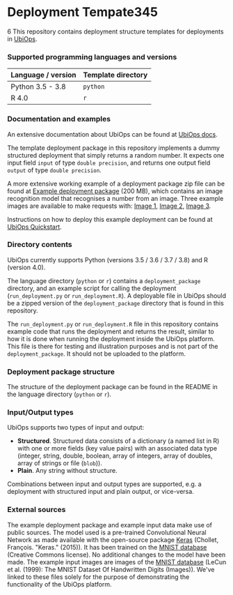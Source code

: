# Deployment Tempate345
6
This repository contains deployment structure templates for deployments in [UbiOps](https://ubiops.com).

### Supported programming languages and versions

| Language / version | Template directory |
| ------------------ | ------------------ |
| Python 3.5 - 3.8   | `python`           |
| R 4.0              | `r`                |

### Documentation and examples

An extensive documentation about UbiOps can be found at [UbiOps docs](https://docs.ubiops.com "UbiOps docs").

The template deployment package in this repository implements a dummy structured deployment that simply returns a
random number. It expects one input field `input` of type `double precision`, and returns one output field `output` of
type `double precision`.

A more extensive working example of a deployment package zip file can be found at
[Example deployment package](https://storage.cloud.google.com/ubiops/example-deployment-packages/mnist_deployment_package.zip "GCS Bucket: ubiops/mnist_deployment_package.zip") (200 MB), which contains an image recognition model that recognises
a number from an image. Three example images are available to make requests with:
[Image 1](https://storage.cloud.google.com/ubiops/example-deployment-packages/1.jpg "Example input image 1"),
[Image 2](https://storage.cloud.google.com/ubiops/example-deployment-packages/2.jpg "Example input image 2"),
[Image 3](https://storage.cloud.google.com/ubiops/example-deployment-packages/3.jpg "Example input image 3").

Instructions on how to deploy this example deployment can be found at
[UbiOps Quickstart](https://docs.ubiops.com/docs/quickstart "UbiOps Quickstart").

### Directory contents

UbiOps currently supports Python (versions 3.5 / 3.6 / 3.7 / 3.8) and R (version 4.0).

The language directory (`python` or `r`) contains a `deployment_package` directory, and an example script for
calling the deployment (`run_deployment.py` or `run_deployment.R`). A deployable file in UbiOps should be a zipped
version of the `deployment_package` directory that is found in this repository.

The `run_deployment.py` or `run_deployment.R` file in this repository contains example code that runs the deployment
and returns the result, similar to how it is done when running the deployment inside the UbiOps platform. This file is
there for testing and illustration purposes and is not part of the `deployment_package`. It should not be uploaded to
the platform.

### Deployment package structure

The structure of the deployment package can be found in the README in the language directory (`python` or `r`).

### Input/Output types

UbiOps supports two types of input and output:

- **Structured**. Structured data consists of a dictionary (a named list in R) with one or more fields (key value pairs)
  with an associated data type (integer, string, double, boolean, array of integers, array of doubles, array of strings
  or file (`blob`)).
- **Plain**. Any string without structure.

Combinations between input and output types are supported, e.g. a deployment with structured input and plain output, or
vice-versa.

### External sources

The example deployment package and example input data make use of public sources. The model used is a pre-trained
Convolutional Neural Network as made available with the open-source package [Keras](https://keras.io) (Chollet,
François. "Keras." (2015)). It has been trained on the
[MNIST database](http://yann.lecun.com/exdb/mnist/, "MNIST database") (Creative Commons license). No additional changes
to the model have been made. The example input images are images of the
[MNIST database](http://www.pymvpa.org/datadb/mnist.html "MNIST database resource") (LeCun et al. (1999): The MNIST
Dataset Of Handwritten Digits (Images)). We've linked to these files solely for the purpose of demonstrating the
functionality of the UbiOps platform.
